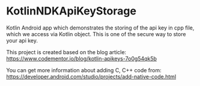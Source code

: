 # KotlinNDKApiKeyStorage
Kotlin Android app which demonstrates the storing of the api key in cpp file, which we access via Kotlin object. This is one of the secure way to store your api key.

This project is created based on the blog article: https://www.codementor.io/blog/kotlin-apikeys-7o0g54qk5b

You can get more information about adding C, C++ code from: https://developer.android.com/studio/projects/add-native-code.html
